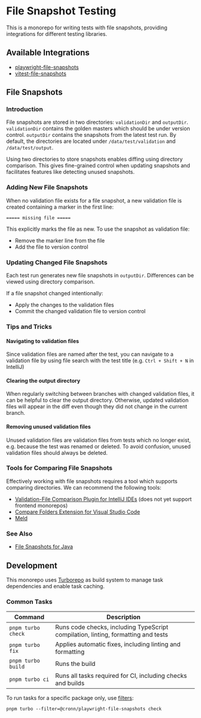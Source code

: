 # File Snapshot Testing

This is a monorepo for writing tests with file snapshots, providing integrations
for different testing libraries.

## Available Integrations

- [playwright-file-snapshots](packages/playwright-file-snapshots/README.md)
- [vitest-file-snapshots](packages/vitest-file-snapshots/README.md)

## File Snapshots

### Introduction

File snapshots are stored in two directories: `validationDir` and `outputDir`. `validationDir` contains the golden masters which should be under version control. `outputDir` contains the snapshots from the latest test run.
By default, the directories are located under `/data/test/validation` and `/data/test/output`.

Using two directories to store snapshots enables diffing using directory comparison. This gives fine-grained control when updating snapshots and facilitates features like detecting unused snapshots.

### Adding New File Snapshots

When no validation file exists for a file snapshot, a new validation file is created containing a marker in the first line:

```
===== missing file =====
```

This explicitly marks the file as new. To use the snapshot as validation file:

- Remove the marker line from the file
- Add the file to version control

### Updating Changed File Snapshots

Each test run generates new file snapshots in `outputDir`. Differences can be viewed using directory comparison.

If a file snapshot changed intentionally:

- Apply the changes to the validation files
- Commit the changed validation file to version control

### Tips and Tricks

#### Navigating to validation files

Since validation files are named after the test, you can navigate to a validation file by using file search with the test title (e.g. `Ctrl + Shift + N` in IntelliJ)

#### Clearing the output directory

When regularly switching between branches with changed validation files, it can be helpful to clear the output directory. Otherwise, updated validation files will appear in the diff even though they did not change in the current branch.

#### Removing unused validation files

Unused validation files are validation files from tests which no longer exist, e.g. because the test was renamed or deleted. To avoid confusion, unused validation files should always be deleted.

### Tools for Comparing File Snapshots

Effectively working with file snapshots requires a tool which supports comparing directories. We can recommend the following tools:

- [Validation-File Comparison Plugin for IntelliJ IDEs](https://github.com/cronn/validation-files-comparison-intellij-plugin) (does not yet support frontend monorepos)
- [Compare Folders Extension for Visual Studio Code](https://marketplace.visualstudio.com/items?itemName=moshfeu.compare-folders)
- [Meld](https://meldmerge.org)

### See Also

- [File Snapshots for Java](https://github.com/cronn/validation-file-assertions)

## Development

This monorepo uses [Turborepo](https://turborepo.com/) as build system to manage task dependencies and enable task caching.

### Common Tasks

| Command            | Description                                                                       |
| ------------------ | --------------------------------------------------------------------------------- |
| `pnpm turbo check` | Runs code checks, including TypeScript compilation, linting, formatting and tests |
| `pnpm turbo fix`   | Applies automatic fixes, including linting and formatting                         |
| `pnpm turbo build` | Runs the build                                                                    |
| `pnpm turbo ci`    | Runs all tasks required for CI, including checks and builds                       |

To run tasks for a specific package only, use [filters](https://turborepo.com/docs/crafting-your-repository/running-tasks#using-filters):

```shell
pnpm turbo --filter=@cronn/playwright-file-snapshots check
```
